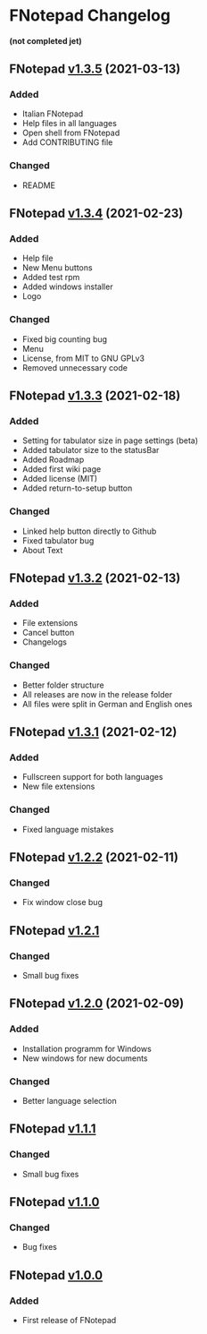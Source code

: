# FNotepad Changelog 
#### (not completed jet)

## FNotepad [v1.3.5][0] (2021-03-13)

### Added
- Italian FNotepad
- Help files in all languages
- Open shell from FNotepad
- Add CONTRIBUTING file

### Changed
- README

## FNotepad [v1.3.4][10] (2021-02-23)

### Added
- Help file
- New Menu buttons
- Added test rpm
- Added windows installer
- Logo

### Changed
- Fixed big counting bug
- Menu
- License, from MIT to GNU GPLv3
- Removed unnecessary code


## FNotepad [v1.3.3][9] (2021-02-18)

### Added
- Setting for tabulator size in page settings (beta)
- Added tabulator size to the statusBar
- Added Roadmap 
- Added first wiki page
- Added license (MIT)
- Added return-to-setup button

### Changed
- Linked help button directly to Github
- Fixed tabulator bug
- About Text


## FNotepad [v1.3.2][8] (2021-02-13)

### Added
- File extensions
- Cancel button
- Changelogs

### Changed
- Better folder structure
- All releases are now in the release folder
- All files were split in German and English ones


## FNotepad [v1.3.1][7] (2021-02-12)

### Added
- Fullscreen support for both languages
- New file extensions

### Changed
- Fixed language mistakes


## FNotepad [v1.2.2][6] (2021-02-11)

### Changed
- Fix window close bug


## FNotepad [v1.2.1][5]

### Changed
- Small bug fixes

## FNotepad [v1.2.0][4] (2021-02-09)

### Added
- Installation programm for Windows
- New windows for new documents

### Changed
- Better language selection


## FNotepad [v1.1.1][3]

### Changed
- Small bug fixes


## FNotepad [v1.1.0][2]

### Changed
- Bug fixes


## FNotepad [v1.0.0][1]

### Added
- First release of FNotepad


[0]: https://github.com/fantastic-octo-garbanzo/FNotepad/tree/main/release/latest
[10]: https://github.com/fantastic-octo-garbanzo/FNotepad/tree/main/release/v1.3.4
[9]: https://github.com/fantastic-octo-garbanzo/FNotepad/tree/main/release/v1.3.3
[8]: https://github.com/fantastic-octo-garbanzo/FNotepad/tree/main/release/v1.3.2
[7]: https://github.com/fantastic-octo-garbanzo/FNotepad/tree/main/release/v1.3.1
[6]: https://github.com/fantastic-octo-garbanzo/FNotepad/tree/main/release/v1.2.2
[5]: https://github.com/fantastic-octo-garbanzo/FNotepad/tree/main/release/v1.2.1
[4]: https://github.com/fantastic-octo-garbanzo/FNotepad/tree/main/release/v1.2.0
[3]: https://github.com/fantastic-octo-garbanzo/FNotepad/tree/main/release/v1.1.1
[2]: https://github.com/fantastic-octo-garbanzo/FNotepad/tree/main/release/v1.1.0
[1]: https://github.com/fantastic-octo-garbanzo/FNotepad/tree/main/release/v1.0.0






